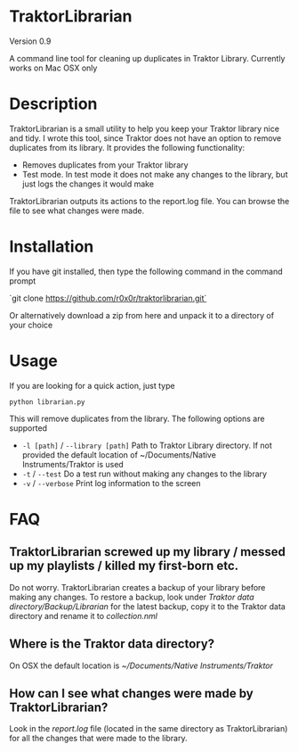 # TraktorLibrarian 
Version 0.9

A command line tool for cleaning up duplicates in Traktor Library. Currently works on Mac OSX only

# Description
TraktorLibrarian is a small utility to help you keep your Traktor library nice and tidy. I wrote this tool, since Traktor does not have an option to remove duplicates from its library. It provides the following functionality:

* Removes duplicates from your Traktor library
* Test mode. In test mode it does not make any changes to the library, but just logs the changes it would make

TraktorLibrarian outputs its actions to the report.log file. You can browse the file to see what changes were made.

# Installation

If you have git installed, then type the following command in the command prompt

`git clone https://github.com/r0x0r/traktorlibrarian.git´

Or alternatively download a zip from here and unpack it to a directory of your choice

# Usage

If you are looking for a quick action, just type 

`python librarian.py`

This will remove duplicates from the library. The following options are supported

- `-l [path]` / `--library [path]` Path to Traktor Library directory. If not provided the default location of ~/Documents/Native Instruments/Traktor <latest version>  is used 
- `-t` / `--test` Do a test run without making any changes to the library
- `-v` / `--verbose` Print log information to the screen 


# FAQ

## TraktorLibrarian screwed up my library / messed up my playlists / killed my first-born etc.

Do not worry. TraktorLibrarian creates a backup of your library before making any changes. To restore a backup, look under *Traktor data directory/Backup/Librarian* for the latest backup, copy it to the Traktor data directory and rename it to *collection.nml*

## Where is the Traktor data directory?

On OSX the default location is *~/Documents/Native Instruments/Traktor* <ver> 

## How can I see what changes were made by TraktorLibrarian?

Look in the *report.log* file (located in the same directory as TraktorLibrarian) for all the changes that were made to the library.




